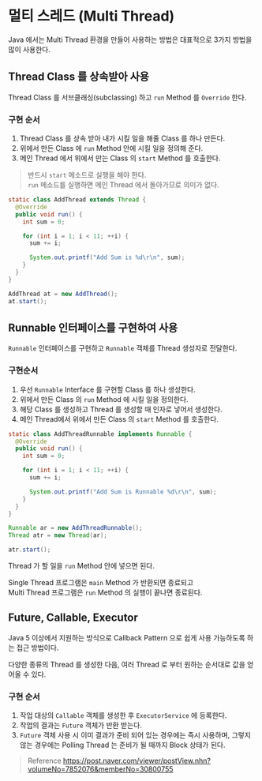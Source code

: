 # 멀티 스레드 (Multi Thread)

Java 에서는 Multi Thread 환경을 만들어 사용하는 방법은 대표적으로 3가지 방법을 많이 사용한다.

## Thread Class 를 상속받아 사용

Thread Class 를 서브클래싱(subclassing) 하고 `run` Method 를 `Override` 한다.

### 구현 순서

1. Thread Class 를 상속 받아 내가 시킬 일을 해줄 Class 를 하나 만든다.
2. 위에서 만든 Class 에 `run` Method 안에 시킬 일을 정의해 준다.
3. 메인 Thread 에서 위에서 만는 Class 의 `start` Method 를 호출한다.

> 반드시 `start` 메소드로 실행을 해야 한다.  
> `run` 메소드를 실행하면 메인 Thread 에서 돌아가므로 의미가 없다.

```java
static class AddThread extends Thread {
  @Override
  public void run() {
    int sum = 0;

    for (int i = 1; i < 11; ++i) {
      sum += i;

      System.out.printf("Add Sum is %d\r\n", sum);
    }
  }
}
```

```java
AddThread at = new AddThread();
at.start();
```

## Runnable 인터페이스를 구현하여 사용

`Runnable` 인터페이스를 구현하고 `Runnable` 객체를 Thread 생성자로 전달한다.

### 구현순서

1. 우선 `Runnable` Interface 를 구현할 Class 를 하나 생성한다.
2. 위에서 만든 Class 의 `run` Method 에 시킬 일을 정의한다.
3. 해당 Class 를 생성하고 Thread 를 생성할 때 인자로 넣어서 생성한다.
4. 메인 Thread에서 위에서 만든 Class 의 `start` Method 를 호출한다.

```java
static class AddThreadRunnable implements Runnable {
  @Override
  public void run() {
    int sum = 0;

    for (int i = 1; i < 11; ++i) {
      sum += i;

      System.out.printf("Add Sum is Runnable %d\r\n", sum);
    }
  }
}
```

```java
Runnable ar = new AddThreadRunnable();
Thread atr = new Thread(ar);

atr.start();
```

Thread 가 할 일을 `run` Method 안에 넣으면 된다.  

Single Thread 프로그램은 `main` Method 가 반환되면 종료되고  
Multi Thread 프로그램은 `run` Method 의 실행이 끝나면 종료된다.  

## Future, Callable, Executor

Java 5 이상에서 지원하는 방식으로 Callback Pattern 으로 쉽게 사용 가능하도록 하는 접근 방법이다.

다양한 종류의 Thread 를 생성한 다음, 여러 Thread 로 부터 원하는 순서대로 값을 얻어올 수 있다.

### 구현 순서

1. 작업 대상의 `Callable` 객체를 생성한 후 `ExecutorService` 에 등록한다.
2. 작업의 결과는 `Future` 객체가 반환 받는다.
3. `Future` 객체 사용 시 이미 결과가 준비 되어 있는 경우에는 즉시 사용하며, 그렇지 않는 경우에는 Polling Thread 는 준비가 될 때까지 Block 상태가 된다.

> Reference
> https://post.naver.com/viewer/postView.nhn?volumeNo=7852076&memberNo=30800755
